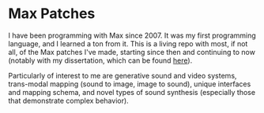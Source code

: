 # Max Patches
I have been programming with Max since 2007. It was my first programming language, and I learned a ton from it. This is a living repo with most, if not all, of the Max patches I've made, starting since then and continuing to now (notably with my dissertation, which can be found [here](elistine.com/diss)).

Particularly of interest to me are generative sound and video systems, trans-modal mapping (sound to image, image to sound), unique interfaces and mapping schema, and novel types of sound synthesis (especially those that demonstrate complex behavior).
